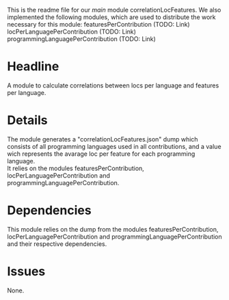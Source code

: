 This is the readme file for our *main* module correlationLocFeatures.
We also implemented the following modules, which are used to distribute the
work necessary for this module:
featuresPerContribution (TODO: Link)
locPerLanguagePerContribution (TODO: Link)
programmingLanguagePerContribution (TODO: Link)



# Headline

A module to calculate correlations between locs per language and
features per language.

# Details

The module generates a "correlationLocFeatures.json" dump which consists
of all programming languages used in all contributions, and a value wich
represents the avarage loc per feature for each programming language.  
It relies on the modules featuresPerContribution,
locPerLanguagePerContribution and programmingLanguagePerContribution.

# Dependencies

This module relies on the dump from the modules featuresPerContribution,
locPerLanguagePerContribution and programmingLanguagePerContribution and
their respective dependencies.

# Issues

None.
